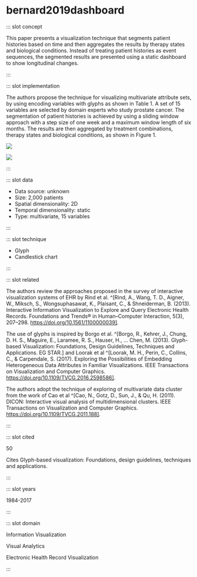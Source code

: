 # bernard2019dashboard

<Paper>

::: slot concept

This paper presents a visualization technique that segments patient histories based on time and then aggregates the results by therapy states and biological conditions. Instead of treating patient histories as event sequences, the segmented results are presented using a static dashboard to show longitudinal changes.

:::

::: slot implementation

The authors propose the technique for visualizing multivariate attribute sets, by using encoding variables with glyphs as shown in Table 1. A set of 15 variables are selected by domain experts who study prostate cancer. The segmentation of patient histories is achieved by using a sliding window approach with a step size of one week and a maximum window length of six months. The results are then aggregated by treatment combinations, therapy states and biological conditions, as shown in Figure 1.

<div class="even">
<p>

![](https://share.henry.wang/ogqHhU/UAFEvcrQfS+)

![](https://share.henry.wang/C4DQJR/nE56EZQSy5+)

</p>
</div>

:::

::: slot data


- Data source: unknown
- Size: 2,000 patients
- Spatial dimensionality: 2D
- Temporal dimensionality: static
- Type: multivariate, 15 variables

:::

::: slot technique

- Glyph
- Candlestick chart

:::

::: slot related

The authors review the approaches proposed in the survey of interactive visualization systems of EHR by Rind et al. ^[Rind, A., Wang, T. D., Aigner, W., Miksch, S., Wongsuphasawat, K., Plaisant, C., & Shneiderman, B. (2013). Interactive Information Visualization to Explore and Query Electronic Health Records. Foundations and Trends® in Human–Computer Interaction, 5(3), 207–298. https://doi.org/10.1561/1100000039].

The use of glyphs is inspired by Borgo et al. ^[Borgo, R., Kehrer, J., Chung, D. H. S., Maguire, E., Laramee, R. S., Hauser, H., … Chen, M. (2013). Glyph-based Visualization: Foundations, Design Guidelines, Techniques and Applications. EG STAR.] and Loorak et al ^[Loorak, M. H., Perin, C., Collins, C., & Carpendale, S. (2017). Exploring the Possibilities of Embedding Heterogeneous Data Attributes in Familiar Visualizations. IEEE Transactions on Visualization and Computer Graphics. https://doi.org/10.1109/TVCG.2016.2598586].

The authors adopt the technique of exploring of multivariate data cluster from the work of Cao et al ^[Cao, N., Gotz, D., Sun, J., & Qu, H. (2011). DICON: Interactive visual analysis of multidimensional clusters. IEEE Transactions on Visualization and Computer Graphics. https://doi.org/10.1109/TVCG.2011.188].

:::

::: slot cited

50

Cites Glyph-based visualization: Foundations, design guidelines, techniques and applications.

:::

::: slot years

1984-2017

:::

::: slot domain

Information Visualization

Visual Analytics

Electronic Health Record Visualization

:::

</Paper>
